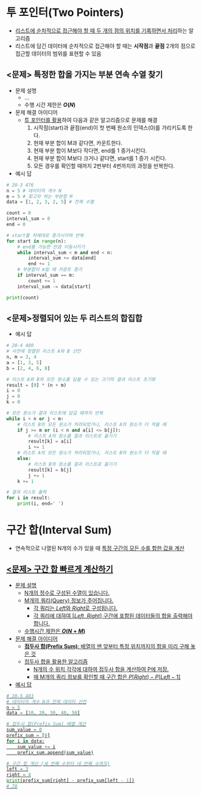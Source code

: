 # 투 포인터(Two Pointers)
* <u>리스트에 순차적으로 접근해야 할 때 두 개의 점의 위치를 기록하면서 처리</u>하는 알고리즘
* 리스트에 담긴 데이터에 순차적으로 접근해야 할 때는 **시작점**과 **끝점** 2개의 점으로 접근할 데이터의 범위를 표현할 수 있음

## <문제> 특정한 합을 가지는 부분 연속 수열 찾기
* 문제 설명
  * ...
  * 수행 시간 제한은 **$O(N)$**
* 문제 해결 아이디어
  * <u>투 포인터를 활용</u>하여 다음과 같은 알고리즘으로 문제를 해결
    1. 시작점(start)과 끝점(end)이 첫 번째 원소의 인덱스(0)를 가리키도록 한다.
    2. 현재 부분 합이 M과 같다면, 카운트한다.
    3. 현재 부분 합이 M보다 작다면, end를 1 증가시킨다.
    4. 현재 부분 합이 M보다 크거나 같다면, start를 1 증가 시킨다.
    5. 모든 경우를 확인할 때까지 2번부터 4번까지의 과정을 반복한다.
* 예시 답
```py
# 20-3 476
n = 5 # 데이터의 개수 N
m = 5 # 찾고자 하는 부분합 M
data = [1, 2, 3, 2, 5] # 전체 수열

count = 0
interval_sum = 0
end = 0

# start를 차례대로 증가시키며 반복
for start in range(n):
    # end를 가능한 만큼 이동시키기
    while interval_sum < m and end < n:
        interval_sum += data[end]
        end += 1
    # 부분합이 m일 때 카운트 증가
    if interval_sum == m:
        count += 1
    interval_sum -= data[start]

print(count)
```

## <문제>정렬되어 있는 두 리스트의 합집합
* 예시 답
```py
# 20-4 480
# 사전에 정렬된 리스트 A와 B 선언
n, m = 3, 4
a = [1, 3, 5]
b = [2, 4, 6, 8]

# 리스트 A와 B의 모든 원소를 담을 수 있는 크기의 결과 리스트 초기화
result = [0] * (n + m)
i = 0
j = 0
k = 0

# 모든 원소가 결과 리스트에 담길 때까지 반복
while i < n or j < m:
    # 리스트 B의 모든 원소가 처리되었거나, 리스트 A의 원소가 더 작을 때
    if j >= m or (i < n and a[i] <= b[j]):
        # 리스트 A의 원소를 결과 리스트로 옮기기
        result[k] = a[i]
        i += 1
    # 리스트 A의 모든 원소가 처리되었거나, 리스트 B의 원소가 더 작을 때
    else:
        # 리스트 B의 원소를 결과 리스트로 옮기기
        result[k] = b[j]
        j += 1
    k += 1

# 결과 리스트 출력
for i in result:
    print(i, end=' ')
```

# 구간 합(Interval Sum)
* 연속적으로 나열된 N개의 수가 있을 때 <u>특정 구간의 모든 수를 합한 값을 계산<u>
## <문제> 구간 합 빠르게 계산하기
* 문제 설명
    * N개의 정수로 구성된 수열이 있습니다.
    * M개의 쿼리(Query) 정보가 주어집니다.
        * 각 쿼리는 $Left$와 $Right$로 구성됩니다.
        * 각 쿼리에 대햐여 [$Left$, $Right$] 구간에 포함된 데이터들의 합을 출력해야 합니다.
    * 수행시간 제한은 **$O(N+M)$**
* 문제 해결 아이디어
    * **접두사 합(Prefix Sum)**: 배열의 맨 앞부터 특정 위치까지의 합을 미리 구해 놓은 것
    * 접두사 합을 활용한 알고리즘
        * N개의 수 위치 각각에 대하여 접두사 합을 계산하여 P에 저장.
        * 매 M개의 쿼리 정보를 확인할 때 구간 합은 $P[Right]-P[Left-1]$
* 예시 답
```py
# 20-5 483
# 데이터의 개수 N과 전체 데이터 선언
n = 5
data = [10, 20, 30, 40, 50]

# 접두사 합(Prefix Sum) 배열 계산
sum_value = 0
prefix_sum = [0]
for i in data:
    sum_value += i
    prefix_sum.append(sum_value)

# 구간 합 계산 (세 번째 수부터 네 번째 수까지)
left = 3
right = 4
print(prefix_sum[right] - prefix_sum[left - 1])
# 70
```